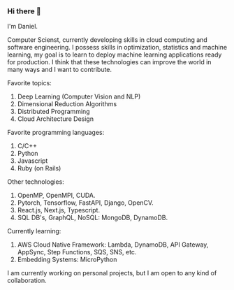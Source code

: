 ### Hi there 👋

I'm Daniel.

Computer Scienst, currently developing skills in cloud computing and software engineering. I possess skills in optimization, statistics and machine learning, my goal is to learn to deploy machine learning applications ready for production. I think that these technologies can improve the world in many ways and I want to contribute. 

Favorite topics:
1. Deep Learning (Computer Vision and NLP)
2. Dimensional Reduction Algorithms
4. Distributed Programming
5. Cloud Architecture Design

Favorite programming languages:
1. C/C++
2. Python
3. Javascript
4. Ruby (on Rails)

Other technologies:
1. OpenMP, OpenMPI, CUDA.
2. Pytorch, Tensorflow, FastAPI, Django, OpenCV.
3. React.js, Next.js, Typescript.
4. SQL DB's, GraphQL, NoSQL: MongoDB, DynamoDB.

Currently learning:
1. AWS Cloud Native Framework: Lambda, DynamoDB, API Gateway, AppSync, Step Functions, SQS, SNS, etc.
2. Embedding Systems: MicroPython


I am currently working on personal projects, but I am open to any kind of collaboration.
